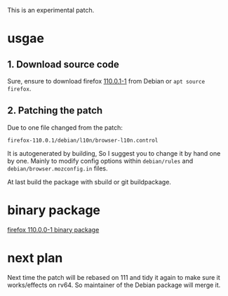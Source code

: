 This is an experimental patch.

# usgae

## 1. Download source code 

Sure, ensure to download firefox [110.0.1-1](https://deb.debian.org/debian/pool/main/f/firefox/firefox_110.0.1-1.dsc) 
from Debian or `apt source firefox`.

## 2. Patching the patch

Due to one file changed from the patch:

```
firefox-110.0.1/debian/l10n/browser-l10n.control
``` 

It is autogenerated by building, So I suggest you to change it by hand one by one.
Mainly to modify config options within `debian/rules` and `debian/browser.mozconfig.in`
files.

At last build the package with sbuild or git buildpackage.

# binary package

[firefox 110.0.0-1 binary package](https://drive.google.com/drive/folders/1h2MHtkCEM5s0BlYRKTX2bBXz9s6PqiY4?usp=sharing)

# next plan

Next time the patch will be rebased on 111 and tidy it again to make sure it works/effects on rv64.
So maintainer of the Debian package will merge it.
